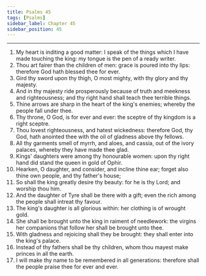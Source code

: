 ```yaml
---
title: Psalms 45
tags: [Psalms]
sidebar_label: Chapter 45
sidebar_position: 45
---
```


---
1. My heart is inditing a good matter: I speak of the things which I have made touching the king: my tongue is the pen of a ready writer.
2. Thou art fairer than the children of men: grace is poured into thy lips: therefore God hath blessed thee for ever.
3. Gird thy sword upon thy thigh, O most mighty, with thy glory and thy majesty.
4. And in thy majesty ride prosperously because of truth and meekness and righteousness; and thy right hand shall teach thee terrible things.
5. Thine arrows are sharp in the heart of the king's enemies; whereby the people fall under thee.
6. Thy throne, O God, is for ever and ever: the sceptre of thy kingdom is a right sceptre.
7. Thou lovest righteousness, and hatest wickedness: therefore God, thy God, hath anointed thee with the oil of gladness above thy fellows.
8. All thy garments smell of myrrh, and aloes, and cassia, out of the ivory palaces, whereby they have made thee glad.
9. Kings' daughters were among thy honourable women: upon thy right hand did stand the queen in gold of Ophir.
10. Hearken, O daughter, and consider, and incline thine ear; forget also thine own people, and thy father's house;
11. So shall the king greatly desire thy beauty: for he is thy Lord; and worship thou him.
12. And the daughter of Tyre shall be there with a gift; even the rich among the people shall intreat thy favour.
13. The king's daughter is all glorious within: her clothing is of wrought gold.
14. She shall be brought unto the king in raiment of needlework: the virgins her companions that follow her shall be brought unto thee.
15. With gladness and rejoicing shall they be brought: they shall enter into the king's palace.
16. Instead of thy fathers shall be thy children, whom thou mayest make princes in all the earth.
17. I will make thy name to be remembered in all generations: therefore shall the people praise thee for ever and ever.